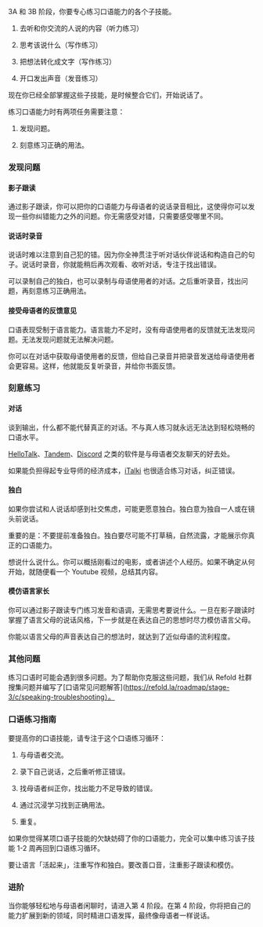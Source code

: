 3A 和 3B 阶段，你要专心练习口语能力的各个子技能。

1. 去听和你交流的人说的内容（听力练习）

2. 思考该说什么（写作练习）

3. 把想法转化成文字（写作练习）

4. 开口发出声音（发音练习）

现在你已经全部掌握这些子技能，是时候整合它们，开始说话了。

练习口语能力时有两项任务需要注意：

1. 发现问题。

2. 刻意练习正确的用法。

### 发现问题

#### 影子跟读

通过影子跟读，你可以把你的口语能力与母语者的说话录音相比，这使得你可以发现一些你纠错能力之外的问题。你无需感受对错，只需要感受哪里不同。

#### 说话时录音

说话时难以注意到自己犯的错。因为你全神贯注于听对话伙伴说话和构造自己的句子。说话时录音，你就能稍后再次观看、收听对话，专注于找出错误。

可以录制自己的独白，也可以录制与母语使用者的对话。之后重听录音，找出问题，再刻意练习正确用法。

#### 接受母语者的反馈意见

口语表现受制于语言能力。语言能力不足时，没有母语使用者的反馈就无法发现问题。无法发现问题就无法解决问题。

你可以在对话中获取母语使用者的反馈，但给自己录音并把录音发送给母语使用者会更容易。这样，他就能反复听录音，并给你书面反馈。

### 刻意练习

#### 对话

谈到输出，什么都不能代替真正的对话。不与真人练习就永远无法达到轻松晓畅的口语水平。

[HelloTalk](https://brc.hellotalk.com/refold)、[Tandem](https://www.tandem.net/)、[Discord](https://www.reddit.com/r/languagelearning/comments/5m5426/discord_language_learning_servers_masterlist/) 之类的软件是与母语者交友聊天的好去处。

如果能负担得起专业导师的经济成本，[iTalki](http://go.italki.com/refold) 也很适合练习对话，纠正错误。

#### 独白

如果你尝试和人说话却感到社交焦虑，可能更愿意独白。独白意为独自一人或在镜头前说话。

重要的是：不要提前准备独白。独白要尽可能不打草稿，自然流露，才能展示你真正的口语能力。

想说什么说什么。你可以概括刚看过的电影，或者讲述个人经历。如果不确定从何开始，就随便看一个 Youtube 视频，总结其内容。

#### 模仿语言家长

你可以通过影子跟读专门练习发音和语调，无需思考要说什么。一旦在影子跟读时掌握了语言父母的说话风格，下一步就是在表达自己的思想时尽力模仿语言父母。

你能以语言父母的声音表达自己的想法时，就达到了近似母语的流利程度。

### 其他问题

练习口语时可能会遇到很多问题。为了帮助你克服这些问题，我们从 Refold 社群搜集问题并编写了[口语常见问题解答](https://refold.la/roadmap/stage-3/c/speaking-troubleshooting）。

### 口语练习指南

要提高你的口语技能，请专注于这个口语练习循环：

1. 与母语者交流。

2. 录下自己说话，之后重听修正错误。

3. 找母语者纠正你，找出能力不足导致的错误。

4. 通过沉浸学习找到正确用法。

5. 重复。

如果你觉得某项口语子技能的欠缺妨碍了你的口语能力，完全可以集中练习该子技能 1-2 周再回到口语练习循环。

要让语言「活起来」，注重写作和独白。要改善口音，注重影子跟读和模仿。

### 进阶

当你能够轻松地与母语者闲聊时，请进入第 4 阶段。在第 4 阶段，你将把自己的能力扩展到新的领域，同时精进口语发挥，最终像母语者一样说话。